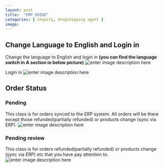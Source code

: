 ```yaml
---
layout: post
title:  "ERP GUIDE"
categories: [ shopify, dropshipping agent ]
image: 
---
```

##  Change Language to English and Login in
Change the language to English and login in
**(you can find the language switch in A section in below picture)**
![enter image description here](https://blog.nichepik.com/assets/images/erp_1.png)

Login in
![enter image description here](https://blog.nichepik.com/assets/images/erp_2.png)

## Order Status
### Pending
This class is for orders synced to the ERP system. All orders will be there except those refunded(partially refunded) or products change (sync via ERP).
![enter image description here](https://blog.nichepik.com/assets/images/ERP_3.png)

### Pending review
This class is for orders refunded(partially refunded) or products change (sync via ERP) etc that you have pay attention to.
![enter image description here](https://blog.nichepik.com/assets/images/erp_4.png)


<!--stackedit_data:
eyJoaXN0b3J5IjpbNDAxMzg1ODY2LDE3NzI4NjA2MTQsMTg2Nz
Y2ODY5OSw1MDMyNzE5NzEsLTczNDc1MzIzOCwyMDM0MDk0NTE4
LC0xNzAxMjk5MjU1LC0xNTQ3OTY4MTMwLC01MjM2NjY4NDQsMT
gwNjY2ODAzOF19
-->